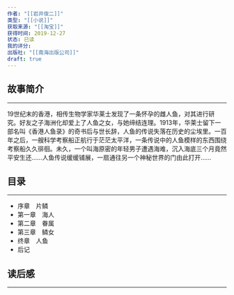 ```yaml
---
作者: "[[岩井俊二]]"
类型: "[[小说]]"
获取来源: "[[淘宝]]"
获得时间: 2019-12-27
状态: 已读
我的评分: 
出版社: "[[南海出版公司]]"
draft: true
---
```

## 故事简介
---
19世纪末的香港，相传生物学家华莱士发现了一条怀孕的雌人鱼，对其进行研究。好友之子海洲化却爱上了人鱼之女，与她缔结连理。1913年，华莱士留下一部名叫《香港人鱼录》的奇书后与世长辞，人鱼的传说失落在历史的尘埃里。一百年之后，一艘科学考察船正航行于茫茫太平洋，一条传说中的人鱼模样的东西围绕考察船久久徘徊。未久，一个叫海原密的年轻男子遭遇海难，沉入海底三个月竟然平安生还……人鱼传说缓缓铺展，一扇通往另一个神秘世界的门由此打开……
## 目录
---
- 序章　片鳞  
- 第一章　海人  
- 第二章　眷属  
- 第三章　鳞女  
- 终章　人鱼  
- 后记

## 读后感
---

